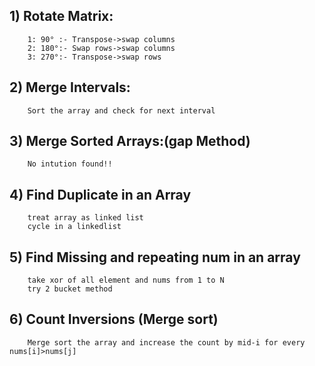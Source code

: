 ## 1) Rotate Matrix:

        1: 90° :- Transpose->swap columns
        2: 180°:- Swap rows->swap columns
        3: 270°:- Transpose->swap rows

## 2) Merge Intervals:

        Sort the array and check for next interval

## 3) Merge Sorted Arrays:(gap Method)

        No intution found!!

## 4) Find Duplicate in an Array 
        treat array as linked list
        cycle in a linkedlist

## 5) Find Missing and repeating num in an array
        take xor of all element and nums from 1 to N
        try 2 bucket method

## 6) Count Inversions (Merge sort)
        Merge sort the array and increase the count by mid-i for every nums[i]>nums[j]